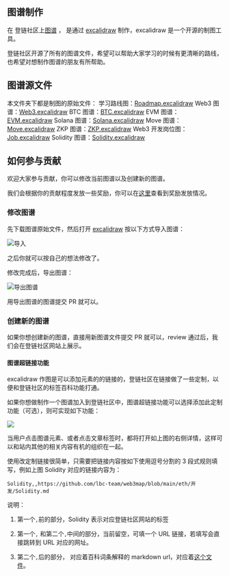 ## 图谱制作

在 登链社区上[图谱](https://learnblockchain.cn/maps/Roadmap)  ， 是通过 [excalidraw](https://excalidraw.com/) 制作，excalidraw 是一个开源的制图工具。

登链社区开源了所有的图谱文件，希望可以帮助大家学习的时候有更清晰的路线，也希望对想制作图谱的朋友有所帮助。

## 图谱源文件

本文件夹下都是制图的原始文件：
学习路线图：[Roadmap.excalidraw](./Roadmap.excalidraw)
Web3 图谱：[Web3.excalidraw](./Web3.excalidraw)
BTC 图谱：[BTC.excalidraw](./BTC.excalidraw)
EVM 图谱：[EVM.excalidraw](./EVM.excalidraw)
Solana 图谱：[Solana.excalidraw](./Solana.excalidraw)
Move 图谱：[Move.excalidraw](./Move.excalidraw)
ZKP 图谱：[ZKP.excalidraw](./ZKP.excalidraw)
Web3 开发岗位图：[Job.excalidraw](./Job.excalidraw)
Solidity 图谱：[Solidity.excalidraw](./Solidity.excalidraw)

## 如何参与贡献

欢迎大家参与贡献，你可以修改当前图谱以及创建新的图谱。

我们会根据你的贡献程度发放一些奖励，你可以在[这里](https://github.com/orgs/lbc-team/discussions/14)查看到奖励发放情况。



### 修改图谱

先下载图谱原始文件，然后打开 [excalidraw](https://excalidraw.com/)  按以下方式导入图谱：

![导入](https://img.learnblockchain.cn/pics/20241122184616.png)

之后你就可以按自己的想法修改了。

修改完成后，导出图谱：

![导出图谱](https://img.learnblockchain.cn/pics/20241122185424.png)

用导出图谱的图谱提交 PR 就可以。

### 创建新的图谱

如果你想创建新的图谱，直接用新图谱文件提交 PR 就可以，review 通过后，我们会在登链社区网站上展示。



#### 图谱超链接功能

 excalidraw 作图是可以添加元素的的链接的，登链社区在链接做了一些定制，以便和登链社区的标签百科功能打通。

如果你想做制作一个图谱加入到登链社区中，图谱超链接功能可以选择添加此定制功能（可选），则可实现如下功能：

![](https://img.learnblockchain.cn/pics/20241122214352.png)

当用户点击图谱元素、或者点击文章标签时，都将打开如上图的右侧详情，这样可以和站内其他的相关内容有机的组织在一起。

使用改定制链接很简单，只需要把链接内容按如下使用逗号分割的 3 段式规则填写，例如上图 Solidity 对应的链接内容为：

`Solidity,,https://github.com/lbc-team/web3map/blob/main/eth/开发/Solidity.md`

说明：

1. 第一个`,`前的部分，Solidity 表示对应登链社区网站的标签

2. 第一个`,` 和第二个`,`中间的部分，当前留空，可填一个 URL 链接，若填写会直接跳转到 URL 对应的网址。
3. 第二个`,`后的部分， 对应着百科词条解释的 markdown url，对应着[这个文件](https://github.com/lbc-team/web3map/blob/main/eth/开发/Solidity.md)。







